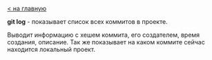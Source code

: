 [< на главную](../README.md)

**git log** - показывает список всех коммитов в проекте.

Выводит информацию с хешем коммита, его создателем, время создания, описание. Так же показывает на каком коммите сейчас находится локальный проект.
